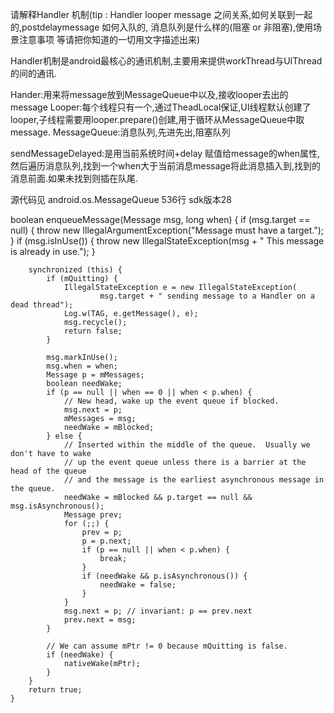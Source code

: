 请解释Handler 机制(tip : Handler looper message 之间关系,如何关联到一起的,postdelaymessage 如何入队的,
                       消息队列是什么样的(阻塞 or 非阻塞),使用场景注意事项 等请把你知道的一切用文字描述出来)
                       
Handler机制是android最核心的通讯机制,主要用来提供workThread与UIThread的间的通讯.

Hander:用来将message放到MessageQueue中以及,接收looper去出的message
Looper:每个线程只有一个,通过TheadLocal保证,UI线程默认创建了looper,子线程需要用looper.prepare()创建,用于循环从MessageQueue中取message.
MessageQueue:消息队列,先进先出,阻塞队列    

sendMessageDelayed:是用当前系统时间+delay 赋值给message的when属性,
    然后遍历消息队列,找到一个when大于当前消息message将此消息插入到,找到的消息前面.如果未找到则插在队尾.



源代码见 android.os.MessageQueue 536行  sdk版本28

 boolean enqueueMessage(Message msg, long when) {
        if (msg.target == null) {
            throw new IllegalArgumentException("Message must have a target.");
        }
        if (msg.isInUse()) {
            throw new IllegalStateException(msg + " This message is already in use.");
        }

        synchronized (this) {
            if (mQuitting) {
                IllegalStateException e = new IllegalStateException(
                        msg.target + " sending message to a Handler on a dead thread");
                Log.w(TAG, e.getMessage(), e);
                msg.recycle();
                return false;
            }

            msg.markInUse();
            msg.when = when;
            Message p = mMessages;
            boolean needWake;
            if (p == null || when == 0 || when < p.when) {
                // New head, wake up the event queue if blocked.
                msg.next = p;
                mMessages = msg;
                needWake = mBlocked;
            } else {
                // Inserted within the middle of the queue.  Usually we don't have to wake
                // up the event queue unless there is a barrier at the head of the queue
                // and the message is the earliest asynchronous message in the queue.
                needWake = mBlocked && p.target == null && msg.isAsynchronous();
                Message prev;
                for (;;) {
                    prev = p;
                    p = p.next;
                    if (p == null || when < p.when) {
                        break;
                    }
                    if (needWake && p.isAsynchronous()) {
                        needWake = false;
                    }
                }
                msg.next = p; // invariant: p == prev.next
                prev.next = msg;
            }

            // We can assume mPtr != 0 because mQuitting is false.
            if (needWake) {
                nativeWake(mPtr);
            }
        }
        return true;
    }   